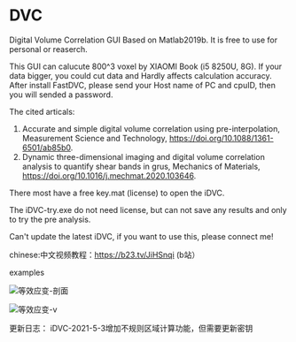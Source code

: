 # DVC
Digital Volume Correlation GUI Based on Matlab2019b.
It is free to use for personal or reaserch.

This GUI can calucute 800^3 voxel by XIAOMI Book (i5 8250U, 8G). If your data bigger, you could cut data and Hardly affects calculation accuracy.
After install FastDVC, please send your Host name of PC and cpuID, then you will sended a password.

The cited articals:
1. Accurate and simple digital volume correlation using pre-interpolation, Measurement Science and Technology, https://doi.org/10.1088/1361-6501/ab85b0.
2. Dynamic three-dimensional imaging and digital volume correlation analysis to quantify shear bands in grus, Mechanics of Materials, https://doi.org/10.1016/j.mechmat.2020.103646.

There most have a free key.mat (license) to open the iDVC.


The iDVC-try.exe do not need license, but can not save any results and only to try the pre analysis.

Can't update the latest iDVC, if you want to use this, please connect me!

chinese:中文视频教程：https://b23.tv/JiHSnqi (b站）

examples

![等效应变-剖面](https://user-images.githubusercontent.com/47877456/160393878-903c0703-88a5-4df1-bcc9-16adf88e7f6d.gif)

![等效应变-v](https://user-images.githubusercontent.com/47877456/160393891-2060213e-9613-42f8-b4fc-18da58dafee9.gif)


更新日志：
iDVC-2021-5-3增加不规则区域计算功能，但需要更新密钥


